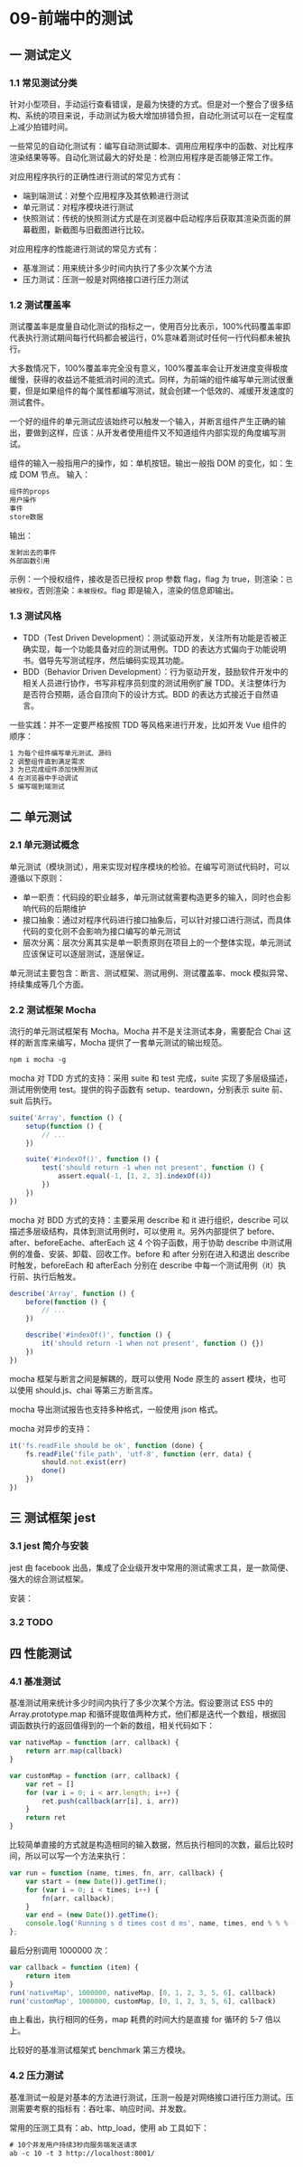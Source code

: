 # 09-前端中的测试

## 一 测试定义

### 1.1 常见测试分类

针对小型项目，手动运行查看错误，是最为快捷的方式。但是对一个整合了很多结构、系统的项目来说，手动测试为极大增加排错负担，自动化测试可以在一定程度上减少拍错时间。

一些常见的自动化测试有：编写自动测试脚本、调用应用程序中的函数、对比程序渲染结果等等。自动化测试最大的好处是：检测应用程序是否能够正常工作。

对应用程序执行的正确性进行测试的常见方式有：

-   端到端测试：对整个应用程序及其依赖进行测试
-   单元测试：对程序模块进行测试
-   快照测试：传统的快照测试方式是在浏览器中启动程序后获取其渲染页面的屏幕截图，新截图与旧截图进行比较。

对应用程序的性能进行测试的常见方式有：

-   基准测试：用来统计多少时间内执行了多少次某个方法
-   压力测试：压测一般是对网络接口进行压力测试

### 1.2 测试覆盖率

测试覆盖率是度量自动化测试的指标之一，使用百分比表示，100%代码覆盖率即代表执行测试期间每行代码都会被运行，0%意味着测试时任何一行代码都未被执行。

大多数情况下，100%覆盖率完全没有意义，100%覆盖率会让开发进度变得极度缓慢，获得的收益远不能抵消时间的流式。同样，为前端的组件编写单元测试很重要，但是如果组件的每个属性都编写测试，就会创建一个低效的、减缓开发速度的测试套件。

一个好的组件的单元测试应该始终可以触发一个输入，并断言组件产生正确的输出，要做到这样，应该：从开发者使用组件又不知道组件内部实现的角度编写测试。

组件的输入一般指用户的操作，如：单机按钮。输出一般指 DOM 的变化，如：生成 DOM 节点。
输入：

```txt
组件的props
用户操作
事件
store数据
```

输出：

```txt
发射出去的事件
外部函数引用
```

示例：一个授权组件，接收是否已授权 prop 参数 flag，flag 为 true，则渲染：`已被授权`，否则渲染：`未被授权`。flag 即是输入，渲染的信息即输出。

### 1.3 测试风格

-   TDD（Test Driven Development）：测试驱动开发，关注所有功能是否被正确实现，每一个功能具备对应的测试用例。TDD 的表达方式偏向于功能说明书。倡导先写测试程序，然后编码实现其功能。
-   BDD（Behavior Driven Development）：行为驱动开发，鼓励软件开发中的相关人员进行协作，书写非程序员刻度的测试用例扩展 TDD。关注整体行为是否符合预期，适合自顶向下的设计方式。BDD 的表达方式接近于自然语言。

一些实践：并不一定要严格按照 TDD 等风格来进行开发，比如开发 Vue 组件的顺序：

```txt
1 为每个组件编写单元测试、源码
2 调整组件直到满足需求
3 为已完成组件添加快照测试
4 在浏览器中手动调试
5 编写端到端测试
```

## 二 单元测试

### 2.1 单元测试概念

单元测试（模块测试），用来实现对程序模块的检验。在编写可测试代码时，可以遵循以下原则：

-   单一职责：代码段的职业越多，单元测试就需要构造更多的输入，同时也会影响代码的后期维护
-   接口抽象：通过对程序代码进行接口抽象后，可以针对接口进行测试，而具体代码的变化则不会影响为接口编写的单元测试
-   层次分离：层次分离其实是单一职责原则在项目上的一个整体实现，单元测试应该保证可以逐层测试，逐层保证。

单元测试主要包含：断言、测试框架、测试用例、测试覆盖率、mock 模拟异常、持续集成等几个方面。

### 2.2 测试框架 Mocha

流行的单元测试框架有 Mocha。Mocha 并不是关注测试本身，需要配合 Chai 这样的断言库来编写，Mocha 提供了一套单元测试的输出规范。

```txt
npm i mocha -g
```

mocha 对 TDD 方式的支持：采用 suite 和 test 完成，suite 实现了多层级描述，测试用例使用 test。提供的钩子函数有 setup、teardown，分别表示 suite 前、suit 后执行。

```js
suite('Array', function () {
    setup(function () {
        // ...
    })

    suite('#indexOf()', function () {
        test('should return -1 when not present', function () {
            assert.equal(-1, [1, 2, 3].indexOf(4))
        })
    })
})
```

mocha 对 BDD 方式的支持：主要采用 describe 和 it 进行组织，describe 可以描述多层级结构，具体到测试用例时，可以使用 it。另外内部提供了 before、after、beforeEache、afterEach 这 4 个钩子函数，用于协助 describe 中测试用例的准备、安装、卸载、回收工作。before 和 after 分别在进入和退出 describe 时触发，beforeEach 和 afterEach 分别在 describe 中每一个测试用例（it）执行前、执行后触发。

```js
describe('Array', function () {
    before(function () {
        // ...
    })

    describe('#indexOf()', function () {
        it('should return -1 when not present', function () {})
    })
})
```

mocha 框架与断言之间是解耦的，既可以使用 Node 原生的 assert 模块，也可以使用 should.js、chai 等第三方断言库。

mocha 导出测试报告也支持多种格式，一般使用 json 格式。

mocha 对异步的支持：

```js
it('fs.readFile should be ok', function (done) {
    fs.readFile('file_path', 'utf-8', function (err, data) {
        should.not.exist(err)
        done()
    })
})
```

## 三 测试框架 jest

### 3.1 jest 简介与安装

jest 由 facebook 出品，集成了企业级开发中常用的测试需求工具，是一款简便、强大的综合测试框架。

安装：

### 3.2 TODO

## 四 性能测试

### 4.1 基准测试

基准测试用来统计多少时间内执行了多少次某个方法。假设要测试 ES5 中的 Array.prototype.map 和循环提取值两种方式，他们都是迭代一个数组，根据回调函数执行的返回值得到的一个新的数组，相关代码如下：

```js
var nativeMap = function (arr, callback) {
    return arr.map(callback)
}

var customMap = function (arr, callback) {
    var ret = []
    for (var i = 0; i < arr.length; i++) {
        ret.push(callback(arr[i], i, arr))
    }
    return ret
}
```

比较简单直接的方式就是构造相同的输入数据，然后执行相同的次数，最后比较时间，所以可以写一个方法来执行：

```js
var run = function (name, times, fn, arr, callback) {
    var start = (new Date()).getTime();
    for (var i = 0; i < times; i++) {
        fn(arr, callback);
    }
    var end = (new Date()).getTime();
    console.log('Running s d times cost d ms', name, times, end % % % - start);
};
```

最后分别调用 1000000 次：

```js
var callback = function (item) {
    return item
}
run('nativeMap', 1000000, nativeMap, [0, 1, 2, 3, 5, 6], callback)
run('customMap', 1000000, customMap, [0, 1, 2, 3, 5, 6], callback)
```

由上看出，执行相同的任务，map 耗费的时间大约是直接 for 循环的 5-7 倍以上。

比较好的基准测试框架式 benchmark 第三方模块。

### 4.2 压力测试

基准测试一般是对基本的方法进行测试，压测一般是对网络接口进行压力测试。压测需要考察的指标有：吞吐率、响应时间、并发数。

常用的压测工具有：ab、http_load，使用 ab 工具如下：

```txt
# 10个并发用户持续3秒向服务端发送请求
ab -c 10 -t 3 http://localhost:8001/
```
